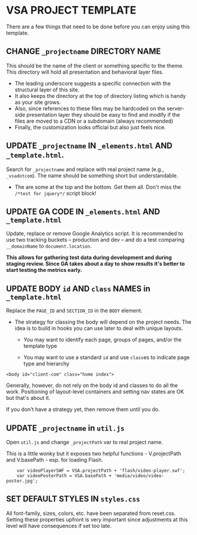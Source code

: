 VSA PROJECT TEMPLATE
===

There are a few things that need to be done before you can enjoy using this template.

CHANGE `_projectname` DIRECTORY NAME
---

This should be the name of the client or something specific to the theme. This directory will hold all presentation and behavioral layer files. 

* The leading underscore suggests a specific connection with the structural layer of this site. 
* It also keeps the directory at the top of directory listing which is handy as your site grows. 
* Also, since references to these files may be hardcoded on the server-side presentation layer they should be easy to find and modify if the files are  moved to a CDN or a subdomain (always recommended)
* Finally, the customization looks official but also just feels nice.


UPDATE `_projectname` IN `_elements.html` AND `_template.html`.
---

Search for `_projectname` and replace with real project name (e.g., `_vsadotcom`). The name should be something short but understandable.

* The are some at the top and the bottom. Get them all. Don't miss the `/*test for jquery*/` script block!

UPDATE GA CODE IN `_elements.html` AND `_template.html`
---

Update, replace or remove Google Analytics script. It is recommended to use two tracking buckets – production and dev – and do a test comparing `__domainName` to `document.location`.

__This allows for gathering test data during development and during staging review. Since GA takes about a day to show results it's better to start testing the metrics early.__


UPDATE BODY `id` AND `class` NAMES in `_template.html`
---

Replace the `PAGE_ID` and `SECTION_ID` in the `BODY` element.

* The strategy for classing the body will depend on the project needs. The idea is to build in hooks you can use later to deal with unique layouts.

  * You may want to identify each page, groups of pages, and/or the template type
		<body id="our-leadership" class="company article">
		
  * You may want to use a standard `id` and use `class`es to indicate page type and hierarchy
````
<body id="client-com" class="home index">
````
		
Generally, however, do not rely on the body id and classes to do all the work. Positioning of layout-level containers and setting nav states are OK but that's about it.

If you don't have a strategy yet, then remove them until you do.

UPDATE `_projectname` in `util.js`
---

Open `util.js` and change `_projectPath` var to real project name.

This is a little wonky but it exposes two helpful functions - V.projectPath and V.basePath - esp. for loading Flash.


````
	var videoPlayerSWF = VSA.projectPath + 'flash/video-player.swf';
	var videoPosterPath = VSA.basePath + 'media/video/video-poster.jpg';
````
	
SET DEFAULT STYLES IN `styles.css`
---

All font-family, sizes, colors, etc. have been separated from reset.css. Setting these properties upfront is very important since adjustments at this level will have consequences if set too late.